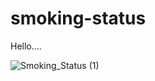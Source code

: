 # smoking-status

Hello....

![Smoking_Status (1)](https://github.com/mikosa01/smoking-status/assets/41128084/e887a946-be9f-4af8-bb6d-e8beed67c049)

